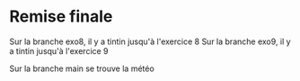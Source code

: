# Remise finale

Sur la branche exo8, il y a tintin jusqu'à l'exercice 8
Sur la branche exo9, il y a tintin jusqu'à l'exercice 9

Sur la branche main se trouve la météo